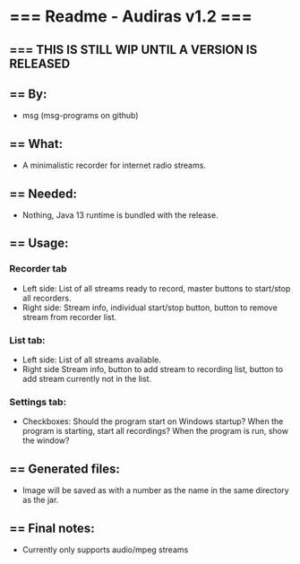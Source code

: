 # === Readme - Audiras v1.2 ===

## === THIS IS STILL WIP UNTIL A VERSION IS RELEASED

## == By:  
* msg (msg-programs on github)

## == What:  
* A minimalistic recorder for internet radio streams.

## == Needed:  
* Nothing, Java 13 runtime is bundled with the release.

## == Usage:  
### Recorder tab
* Left side: List of all streams ready to record, master buttons to start/stop all recorders.
* Right side: Stream info, individual start/stop button, button to remove stream from recorder list.

### List tab:
* Left side: List of all streams available.
* Right side Stream info, button to add stream to recording list, button to add stream currently not in the list.

### Settings tab:
* Checkboxes: Should the program start on Windows startup? When the program is starting, start all recordings? When the program is run, show the window? 

## == Generated files:  
* Image will be saved as with a number as the name in the same directory as the jar.

## == Final notes:
* Currently only supports audio/mpeg streams